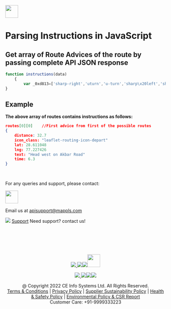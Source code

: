 [<img src="https://about.mappls.com/about/images/MAPPLS-MapmyIndia-logo.png" height="40"/> </p>](https://about.mappls.com/api/)

# Parsing Instructions in JavaScript

## Get array of Route Advices of the route by passing complete API JSON response
```js
function instructions(data)
    {
        var _0xd813=['sharp-right','uturn','u-turn','sharp\x20left','sharp-left','left','turn-left','slight\x20left','bear-left','round','bearing_after','northeast','east','southeast','south','southwest','west','northwest','Head\x20','use\x20lane','Continue\x20','\x20onto\x20','Enter\x20the\x20roundabout','exit','\x20and\x20take\x20the\x20','\x20exit','\x20turn\x20','turn','Take\x20the\x20ramp\x20on\x20the\x20','replace','slight','merge','toUpperCase','slice','slightly','indexOf','sharp','Take\x20a\x20','Keep\x20','\x20on\x20','Intermediate\x20','destination','charAt','push','location','distance','leaflet-routing-icon-','routes','length','steps','name','maneuver','type','modifier','new\x20name','continue','depart','arrive','reached','roundabout','rotary','fork','on\x20ramp','off\x20ramp','end\x20of\x20road','head','waypointreached','via','destination\x20reached','straight','slight\x20right','bear-right','right','turn-right','sharp\x20right'];(function(_0x5eae1b,_0x235dd8){var _0x486139=function(_0x212f42){while(--_0x212f42){_0x5eae1b['push'](_0x5eae1b['shift']());}};_0x486139(++_0x235dd8);}(_0xd813,0xc5));var _0x58f8=function(_0x24ceac,_0x41a594){_0x24ceac=_0x24ceac-0x0;var _0x3c0b55=_0xd813[_0x24ceac];return _0x3c0b55;};var advise=[''];for(i=0x0;i<data[_0x58f8('0x0')][_0x58f8('0x1')];i++){var route_arr=data[_0x58f8('0x0')][i]['legs'];advise[i]=[];for(var lg=0x0;lg<route_arr[_0x58f8('0x1')];lg++){var leg=route_arr[lg][_0x58f8('0x2')];for(j=0x0;j<leg['length'];j++){var step=leg[j],maneuver='',icon='',road_name=step[_0x58f8('0x3')],type=step[_0x58f8('0x4')][_0x58f8('0x5')],modifier=step[_0x58f8('0x4')][_0x58f8('0x6')],text='';switch(type){case _0x58f8('0x7'):maneuver=_0x58f8('0x8');break;case _0x58f8('0x9'):maneuver='head';break;case _0x58f8('0xa'):maneuver=_0x58f8('0xb');break;case _0x58f8('0xc'):case _0x58f8('0xd'):maneuver=_0x58f8('0xc');break;case'merge':case _0x58f8('0xe'):case _0x58f8('0xf'):case _0x58f8('0x10'):case _0x58f8('0x11'):maneuver=step[_0x58f8('0x4')][_0x58f8('0x5')];break;default:maneuver=step[_0x58f8('0x4')]['modifier'];}switch(maneuver){case _0x58f8('0x12'):if(j===0x0)icon=_0x58f8('0x9');break;case _0x58f8('0x13'):icon=_0x58f8('0x14');break;case _0x58f8('0xc'):icon='enter-roundabout';break;case _0x58f8('0xd'):icon='enter-roundabout';break;case _0x58f8('0x15'):case _0x58f8('0xb'):icon=route_arr[_0x58f8('0x1')]==lg+0x1?_0x58f8('0xa'):_0x58f8('0x14');break;}if(!icon){switch(modifier){case _0x58f8('0x16'):icon='continue';break;case _0x58f8('0x17'):icon=_0x58f8('0x18');break;case _0x58f8('0x19'):icon=_0x58f8('0x1a');break;case _0x58f8('0x1b'):icon=_0x58f8('0x1c');break;case'turn\x20around':case _0x58f8('0x1d'):icon=_0x58f8('0x1e');break;case _0x58f8('0x1f'):icon=_0x58f8('0x20');break;case _0x58f8('0x21'):icon=_0x58f8('0x22');break;case _0x58f8('0x23'):icon=_0x58f8('0x24');break;}}if(type){var dir=Math[_0x58f8('0x25')](step['maneuver'][_0x58f8('0x26')]/0x2d)%0x8;var dd=['north',_0x58f8('0x27'),_0x58f8('0x28'),_0x58f8('0x29'),_0x58f8('0x2a'),_0x58f8('0x2b'),_0x58f8('0x2c'),_0x58f8('0x2d')][dir];if(dd)dir=dd;if(maneuver==_0x58f8('0x12'))text=_0x58f8('0x2e')+dir+(leg[j+0x1][_0x58f8('0x3')]?'\x20on\x20'+leg[j+0x1][_0x58f8('0x3')]:'');else if(maneuver==_0x58f8('0x8')||maneuver==_0x58f8('0x2f'))text=_0x58f8('0x30')+step['maneuver'][_0x58f8('0x6')]+(road_name?_0x58f8('0x31')+road_name:'');else if(maneuver==_0x58f8('0xc'))text=_0x58f8('0x32')+(step[_0x58f8('0x4')][_0x58f8('0x33')]?_0x58f8('0x34')+step[_0x58f8('0x4')]['exit']+_0x58f8('0x35'):'')+(road_name?'\x20onto\x20'+road_name:'');else if(maneuver=='roundabout\x20turn')text='At\x20the\x20roundabout'+(step[_0x58f8('0x4')][_0x58f8('0x6')]?_0x58f8('0x36')+step[_0x58f8('0x4')][_0x58f8('0x6')]:'')+(road_name?_0x58f8('0x31')+road_name:'');else if(maneuver==_0x58f8('0x37')||maneuver=='uturn')text='Make\x20a\x20'+step[_0x58f8('0x4')][_0x58f8('0x6')]+(road_name?_0x58f8('0x31')+road_name:'');else if(maneuver==_0x58f8('0x10')||maneuver==_0x58f8('0xf'))text=_0x58f8('0x38')+step[_0x58f8('0x4')]['modifier'][_0x58f8('0x39')](_0x58f8('0x3a'),'')+(road_name?_0x58f8('0x31')+road_name:'');else if(maneuver=='straight')text='Continue\x20'+step[_0x58f8('0x4')][_0x58f8('0x6')]+(road_name?'\x20onto\x20'+road_name:'');else if(maneuver==_0x58f8('0x21')||maneuver==_0x58f8('0x23')||maneuver==_0x58f8('0x19')||maneuver==_0x58f8('0x1b')||maneuver==_0x58f8('0x3b'))text=type['charAt'](0x0)[_0x58f8('0x3c')]()+type[_0x58f8('0x3d')](0x1)+'\x20'+step['maneuver']['modifier'][_0x58f8('0x39')](_0x58f8('0x3a'),_0x58f8('0x3e'))+(road_name?_0x58f8('0x31')+road_name:'');else if(maneuver==_0x58f8('0xe'))text=(step['maneuver'][_0x58f8('0x6')][_0x58f8('0x3f')](_0x58f8('0x40'))>0x0?_0x58f8('0x41'):_0x58f8('0x42'))+step[_0x58f8('0x4')][_0x58f8('0x6')]['replace'](_0x58f8('0x3a'),'')+'\x20at\x20the\x20fork\x20'+(road_name?_0x58f8('0x31')+road_name:'');else if(maneuver==_0x58f8('0x9'))text=_0x58f8('0x2e')+dir+(road_name?_0x58f8('0x43')+road_name:'');else if(maneuver==_0x58f8('0xb'))text='You\x20have\x20arrived\x20at\x20your\x20'+(route_arr[_0x58f8('0x1')]==lg+0x1?'':_0x58f8('0x44'))+_0x58f8('0x45');else text=step[_0x58f8('0x4')][_0x58f8('0x6')][_0x58f8('0x46')](0x0)['toUpperCase']()+step[_0x58f8('0x4')][_0x58f8('0x6')][_0x58f8('0x3d')](0x1)+(road_name?_0x58f8('0x31')+road_name:'');advise[i][_0x58f8('0x47')]({'text':text,'lat':step[_0x58f8('0x4')]['location'][0x1],'lng':step[_0x58f8('0x4')][_0x58f8('0x48')][0x0],'distance':step[_0x58f8('0x49')],'time':step['duration'],'icon_class':_0x58f8('0x4a')+icon});}}}} return {"routes":advise}
}
```

## Example

**The above array of routes contains instructions as follows:**
```json
routes[0][0]	//First advice from first of the possible routes 
{
	distance: 32.7
	icon_class: "leaflet-routing-icon-depart"
	lat: 28.611048
	lng: 77.227426
	text: "Head west on Akbar Road"
	time: 6.3
}
```

<br>

For any queries and support, please contact: 

[<img src="https://about.mappls.com/images/mappls-logo.svg" height="40"/> </p>](https://about.mappls.com/api/)
Email us at [apisupport@mappls.com](mailto:apisupport@mappls.com)


![](https://www.mapmyindia.com/api/img/icons/support.png)
[Support](https://about.mappls.com/contact/)
Need support? contact us!

<br></br>
<br></br>

[<p align="center"> <img src="https://www.mapmyindia.com/api/img/icons/stack-overflow.png"/> ](https://stackoverflow.com/questions/tagged/mappls-api)[![](https://www.mapmyindia.com/api/img/icons/blog.png)](https://about.mappls.com/blog/)[![](https://www.mapmyindia.com/api/img/icons/gethub.png)](https://github.com/Mappls-api)[<img src="https://mmi-api-team.s3.ap-south-1.amazonaws.com/API-Team/npm-logo.one-third%5B1%5D.png" height="40"/> </p>](https://www.npmjs.com/org/mapmyindia) 



[<p align="center"> <img src="https://www.mapmyindia.com/june-newsletter/icon4.png"/> ](https://www.facebook.com/Mapplsofficial)[![](https://www.mapmyindia.com/june-newsletter/icon2.png)](https://twitter.com/mappls)[![](https://www.mapmyindia.com/newsletter/2017/aug/llinkedin.png)](https://www.linkedin.com/company/mappls/)[![](https://www.mapmyindia.com/june-newsletter/icon3.png)](https://www.youtube.com/channel/UCAWvWsh-dZLLeUU7_J9HiOA)




<div align="center">@ Copyright 2022 CE Info Systems Ltd. All Rights Reserved.</div>

<div align="center"> <a href="https://about.mappls.com/api/terms-&-conditions">Terms & Conditions</a> | <a href="https://about.mappls.com/about/privacy-policy">Privacy Policy</a> | <a href="https://about.mappls.com/pdf/mapmyIndia-sustainability-policy-healt-labour-rules-supplir-sustainability.pdf">Supplier Sustainability Policy</a> | <a href="https://about.mappls.com/pdf/Health-Safety-Management.pdf">Health & Safety Policy</a> | <a href="https://about.mappls.com/pdf/Environment-Sustainability-Policy-CSR-Report.pdf">Environmental Policy & CSR Report</a>

<div align="center">Customer Care: +91-9999333223</div>